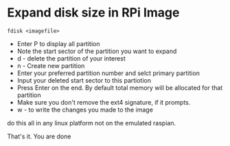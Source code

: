 # Expand disk size in RPi Image


```
fdisk <imagefile>
```
- Enter P to display all partition
- Note the start sector of the partition you want to expand
- d - delete the partition of your interest
- n - Create new partition
- Enter your preferred partition number and selct primary partition
- Input your deleted start sector to this partiotion
- Press Enter on the end. By default total memory will be allocated for that partition
- Make sure you don't remove the ext4 signature, if it prompts.
- w - to write the changes you made to the image

do this all in any linux platform not on the emulated raspian.

That's it. You are done


